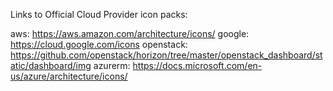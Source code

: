 Links to Official Cloud Provider icon packs:

aws: https://aws.amazon.com/architecture/icons/
google: https://cloud.google.com/icons
openstack: https://github.com/openstack/horizon/tree/master/openstack_dashboard/static/dashboard/img
azurerm: https://docs.microsoft.com/en-us/azure/architecture/icons/
